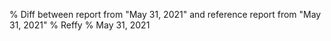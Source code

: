 % Diff between report from "May 31, 2021" and reference report from "May 31, 2021"
% Reffy
% May 31, 2021


